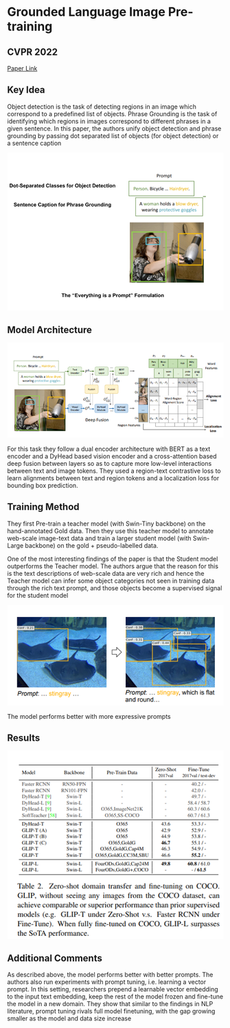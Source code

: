 
# Grounded Language Image Pre-training 

## CVPR 2022
[Paper Link](https://openaccess.thecvf.com/content/CVPR2022/papers/Li_Grounded_Language-Image_Pre-Training_CVPR_2022_paper.pdf)


## Key Idea

Object detection is the task of detecting regions in an image which correspond to a predefined list of objects. Phrase Grounding is the task of identifying which regions in images correspond to different phrases in a given sentence. In this paper, the authors unify object detection and phrase grounding by passing dot separated list of objects (for object detection) or a sentence caption 

![](everything_is_a_prompt.png)

                                        

## Model Architecture

![architecture](architecture.png)

For this task they follow a dual encoder architecture with BERT as a text encoder and a DyHead based vision encoder and a cross-attention based deep fusion between layers so as to capture more low-level interactions between text and image tokens. They used a region-text contrastive loss to learn alignments between text and region tokens and a localization loss for bounding box prediction.

                               
## Training Method
They first Pre-train a teacher model (with Swin-Tiny backbone) on the hand-annotated Gold data. Then they use this teacher model to annotate web-scale image-text data and train a larger student model (with Swin-Large backbone) on the gold + pseudo-labelled data.

One of the most interesting findings of the paper is that the Student model outperforms the Teacher model. The authors argue that the reason for this is the text descriptions of web-scale data are very rich and hence the Teacher model can infer some object categories not seen in training data through the rich text prompt, and those objects become a supervised signal for the student model
             
![](prompt.png)                                      

                                        
                                
The model performs better with more expressive prompts
## Results

![](results.png)


## Additional Comments
As described above, the model performs better with better prompts. The authors also run experiments with prompt tuning, i.e. learning a vector prompt. In this setting, researchers prepend a learnable vector embedding to the input text embedding, keep the rest of the model frozen and fine-tune the model in a new domain. They show that similar to the findings in NLP literature, prompt tuning rivals full model finetuning, with the gap growing smaller as the model and data size increase




